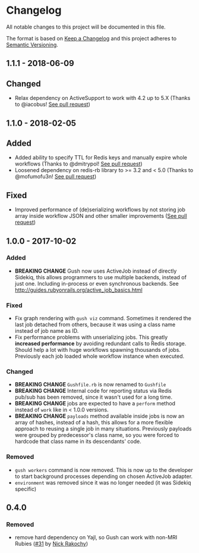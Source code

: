 # Changelog

All notable changes to this project will be documented in this file.

The format is based on [Keep a Changelog](http://keepachangelog.com/en/1.0.0/)
and this project adheres to [Semantic Versioning](http://semver.org/spec/v2.0.0.html).

## 1.1.1 - 2018-06-09

## Changed

- Relax dependency on ActiveSupport to work with 4.2 up to 5.X (Thanks to @iacobus! [See pull request](https://github.com/chaps-io/gush/pull/54))


## 1.1.0 - 2018-02-05

## Added

- Added ability to specify TTL for Redis keys and manually expire whole workflows (Thanks to @dmitrypol! [See pull request](https://github.com/chaps-io/gush/pull/48))
- Loosened dependency on redis-rb library to >= 3.2 and < 5.0 (Thanks to @mofumofu3n! [See pull request](https://github.com/chaps-io/gush/pull/52))

## Fixed

- Improved performance of (de)serializing workflows by not storing job array inside workflow JSON and other smaller improvements ([See pull request](https://github.com/chaps-io/gush/pull/53))


## 1.0.0 - 2017-10-02

### Added

-  **BREAKING CHANGE** Gush now uses ActiveJob instead of directly Sidekiq, this allows programmers to use multiple backends, instead of just one. Including in-process or even synchronous backends. See http://guides.rubyonrails.org/active_job_basics.html

### Fixed

- Fix graph rendering with `gush viz` command. Sometimes it rendered the last job detached from others, because it was using a class name instead of job name as ID.
- Fix performance problems with unserializing jobs. This greatly **increased performance** by avoiding redundant calls to Redis storage. Should help a lot with huge workflows spawning thousands of jobs. Previously each job loaded whole workflow instance when executed.

### Changed

- **BREAKING CHANGE** `Gushfile.rb` is now renamed to `Gushfile`
- **BREAKING CHANGE** Internal code for reporting status via Redis pub/sub has been removed, since it wasn't used for a long time.
- **BREAKING CHANGE** jobs are expected to have a `perform` method instead of `work` like in < 1.0.0 versions.
- **BREAKING CHANGE** `payloads` method available inside jobs is now an array of hashes, instead of a hash, this allows for a more flexible approach to reusing a single job in many situations. Previously payloads were grouped by predecessor's class name, so you were forced to hardcode that class name in its descendants' code.

### Removed

- `gush workers` command is now removed. This is now up to the developer to start background processes depending on chosen ActiveJob adapter.
- `environment` was removed since it was no longer needed (it was Sidekiq specific)

## 0.4.0

### Removed

- remove hard dependency on Yajl, so Gush can work with non-MRI Rubies ([#31](https://github.com/chaps-io/gush/pull/31) by [Nick Rakochy](https://github.com/chaps-io/gush/pull/31))
